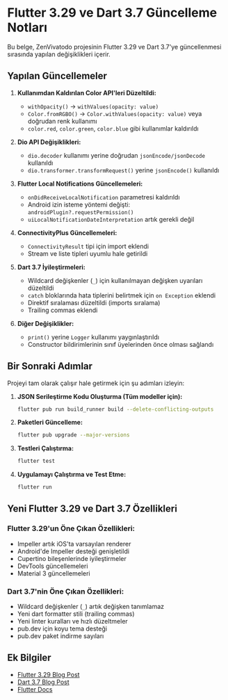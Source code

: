 # Flutter 3.29 ve Dart 3.7 Güncelleme Notları

Bu belge, ZenVivatodo projesinin Flutter 3.29 ve Dart 3.7'ye güncellenmesi sırasında yapılan değişiklikleri içerir.

## Yapılan Güncellemeler

1. **Kullanımdan Kaldırılan Color API'leri Düzeltildi:**
   - `withOpacity()` -> `withValues(opacity: value)`
   - `Color.fromRGBO()` -> `Color.withValues(opacity: value)` veya doğrudan renk kullanımı
   - `color.red`, `color.green`, `color.blue` gibi kullanımlar kaldırıldı

2. **Dio API Değişiklikleri:**
   - `dio.decoder` kullanımı yerine doğrudan `jsonEncode/jsonDecode` kullanıldı
   - `dio.transformer.transformRequest()` yerine `jsonEncode()` kullanıldı

3. **Flutter Local Notifications Güncellemeleri:**
   - `onDidReceiveLocalNotification` parametresi kaldırıldı
   - Android izin isteme yöntemi değişti: `androidPlugin?.requestPermission()`
   - `uiLocalNotificationDateInterpretation` artık gerekli değil

4. **ConnectivityPlus Güncellemeleri:**
   - `ConnectivityResult` tipi için import eklendi
   - Stream ve liste tipleri uyumlu hale getirildi

5. **Dart 3.7 İyileştirmeleri:**
   - Wildcard değişkenler (`_`) için kullanılmayan değişken uyarıları düzeltildi
   - `catch` bloklarında hata tiplerini belirtmek için `on Exception` eklendi
   - Direktif sıralaması düzeltildi (imports sıralama)
   - Trailing commas eklendi

6. **Diğer Değişiklikler:**
   - `print()` yerine `Logger` kullanımı yaygınlaştırıldı
   - Constructor bildirimlerinin sınıf üyelerinden önce olması sağlandı

## Bir Sonraki Adımlar

Projeyi tam olarak çalışır hale getirmek için şu adımları izleyin:

1. **JSON Serileştirme Kodu Oluşturma (Tüm modeller için):**
   ```bash
   flutter pub run build_runner build --delete-conflicting-outputs
   ```

2. **Paketleri Güncelleme:**
   ```bash
   flutter pub upgrade --major-versions
   ```

3. **Testleri Çalıştırma:**
   ```bash
   flutter test
   ```

4. **Uygulamayı Çalıştırma ve Test Etme:**
   ```bash
   flutter run
   ```

## Yeni Flutter 3.29 ve Dart 3.7 Özellikleri

### Flutter 3.29'un Öne Çıkan Özellikleri:
- Impeller artık iOS'ta varsayılan renderer
- Android'de Impeller desteği genişletildi
- Cupertino bileşenlerinde iyileştirmeler
- DevTools güncellemeleri
- Material 3 güncellemeleri

### Dart 3.7'nin Öne Çıkan Özellikleri:
- Wildcard değişkenler (`_`) artık değişken tanımlamaz
- Yeni dart formatter stili (trailing commas)
- Yeni linter kuralları ve hızlı düzeltmeler
- pub.dev için koyu tema desteği
- pub.dev paket indirme sayıları

## Ek Bilgiler

- [Flutter 3.29 Blog Post](https://medium.com/flutter/whats-new-in-flutter-3-29-f90c380c2317)
- [Dart 3.7 Blog Post](https://medium.com/dartlang/announcing-dart-3-7-bf864a1b195c)
- [Flutter Docs](https://docs.flutter.dev/)
